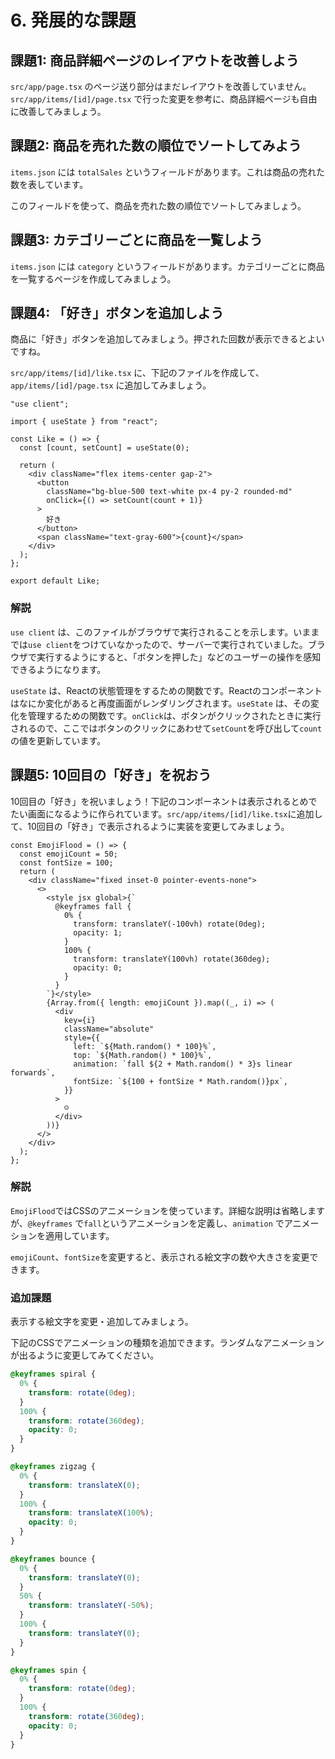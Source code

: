 # 6. 発展的な課題

## 課題1: 商品詳細ページのレイアウトを改善しよう

`src/app/page.tsx` のページ送り部分はまだレイアウトを改善していません。`src/app/items/[id]/page.tsx` で行った変更を参考に、商品詳細ページも自由に改善してみましょう。

## 課題2: 商品を売れた数の順位でソートしてみよう

`items.json` には `totalSales` というフィールドがあります。これは商品の売れた数を表しています。

このフィールドを使って、商品を売れた数の順位でソートしてみましょう。

## 課題3: カテゴリーごとに商品を一覧しよう

`items.json` には `category` というフィールドがあります。カテゴリーごとに商品を一覧するページを作成してみましょう。

## 課題4: 「好き」ボタンを追加しよう

商品に「好き」ボタンを追加してみましょう。押された回数が表示できるとよいですね。

`src/app/items/[id]/like.tsx` に、下記のファイルを作成して、`app/items/[id]/page.tsx` に追加してみましょう。

```tsx
"use client";

import { useState } from "react";

const Like = () => {
  const [count, setCount] = useState(0);

  return (
    <div className="flex items-center gap-2">
      <button
        className="bg-blue-500 text-white px-4 py-2 rounded-md"
        onClick={() => setCount(count + 1)}
      >
        好き
      </button>
      <span className="text-gray-600">{count}</span>
    </div>
  );
};

export default Like;
```

### 解説

`use client` は、このファイルがブラウザで実行されることを示します。いままでは`use client`をつけていなかったので、サーバーで実行されていました。ブラウザで実行するようにすると、「ボタンを押した」などのユーザーの操作を感知できるようになります。

`useState` は、Reactの状態管理をするための関数です。Reactのコンポーネントはなにか変化があると再度画面がレンダリングされます。`useState` は、その変化を管理するための関数です。`onClick`は、ボタンがクリックされたときに実行されるので、ここではボタンのクリックにあわせて`setCount`を呼び出して`count`の値を更新しています。


## 課題5: 10回目の「好き」を祝おう

10回目の「好き」を祝いましょう！下記のコンポーネントは表示されるとめでたい画面になるように作られています。`src/app/items/[id]/like.tsx`に追加して、10回目の「好き」で表示されるように実装を変更してみましょう。

```tsx
const EmojiFlood = () => {
  const emojiCount = 50;
  const fontSize = 100;
  return (
    <div className="fixed inset-0 pointer-events-none">
      <>
        <style jsx global>{`
          @keyframes fall {
            0% {
              transform: translateY(-100vh) rotate(0deg);
              opacity: 1;
            }
            100% {
              transform: translateY(100vh) rotate(360deg);
              opacity: 0;
            }
          }
        `}</style>
        {Array.from({ length: emojiCount }).map((_, i) => (
          <div
            key={i}
            className="absolute"
            style={{
              left: `${Math.random() * 100}%`,
              top: `${Math.random() * 100}%`,
              animation: `fall ${2 + Math.random() * 3}s linear forwards`,
              fontSize: `${100 + fontSize * Math.random()}px`,
            }}
          >
            ☺️
          </div>
        ))}
      </>
    </div>
  );
};
```


### 解説

`EmojiFlood`ではCSSのアニメーションを使っています。詳細な説明は省略しますが、`@keyframes` で`fall`というアニメーションを定義し、`animation` でアニメーションを適用しています。

`emojiCount`、`fontSize`を変更すると、表示される絵文字の数や大きさを変更できます。


### 追加課題

表示する絵文字を変更・追加してみましょう。

下記のCSSでアニメーションの種類を追加できます。ランダムなアニメーションが出るように変更してみてください。

```css
@keyframes spiral {
  0% {
    transform: rotate(0deg);
  }
  100% {
    transform: rotate(360deg);
    opacity: 0;
  }
}

@keyframes zigzag {
  0% {
    transform: translateX(0);
  }
  100% {
    transform: translateX(100%);
    opacity: 0;
  }
}

@keyframes bounce {
  0% {
    transform: translateY(0);
  }
  50% {
    transform: translateY(-50%);
  }
  100% {
    transform: translateY(0);
  }
}

@keyframes spin {
  0% {
    transform: rotate(0deg);
  }
  100% {
    transform: rotate(360deg);
    opacity: 0;
  }
}
```
